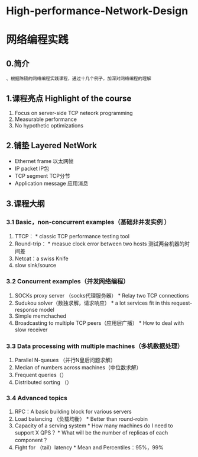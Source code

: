 # High-performance-Network-Design

# 网络编程实践

## 0.简介
    、根据陈硕的网络编程实践课程，通过十几个例子，加深对网络编程的理解

## 1.课程亮点 Highlight of the course

  1. Focus on server-side TCP neteork programming
  2. Measurable performance
  3. No hypothetic optimizations

## 2.铺垫 Layered NetWork

  * Ethernet frame 以太网帧
  * IP packet IP包
  * TCP segment TCP分节
  * Application message 应用消息 


## 3.课程大纲

### 3.1 Basic，non-concurrent examples（基础非并发实例 ）

  1. TTCP：
    * classic TCP performance testing tool
  2. Round-trip：
    * measue clock error between two hosts 测试两台机器的时间差
  3. Netcat：a swiss Knife
  4. slow sink/source

### 3.2  Concurrent examples（并发网络编程）

  1. SOCKs proxy server （socks代理服务器）
    * Relay two TCP connections
  2. Sudukou solver（数独求解，请求响应）
    * a lot services fit in this request-response model
  3. Simple memchached
  4. Broadcasting to multiple TCP peers（应用层广播）
    * How to deal with slow receiver

### 3.3 Data processing with multiple machines（多机数据处理）
  
  1. Parallel N-queues （并行N皇后问题求解）
  2. Median of numbers across machines（中位数求解）
  3. Frequent queries（）
  4. Distributed sorting （）

### 3.4 Advanced topics

  1. RPC：A basic building block for various servers
  2. Load balancing （负载均衡）
    * Better than round-robin
  3. Capacity of a serving system
    * How many machines do I need to support X QPS？
    * What will be the number of replicas of each component？
  4. Fight for （tail）latency
    * Mean and Percentiles：95%，99%